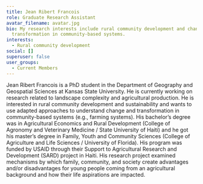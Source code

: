 ```yaml
---
title: Jean Ribert Francois
role: Graduate Research Assistant
avatar_filename: avatar.jpg
bio: My research interests include rural community development and change and
  transformation in community-based systems.
interests:
  - Rural community development
social: []
superuser: false
user_groups:
  - Current Members
---
```

Jean Ribert Francois is a PhD student in the Department of Geography and Geospatial Sciences at Kansas State University. He is currently working on research related to landscape complexity and agricultural production. He is interested in rural community development and sustainability and wants to use adapted approaches to understand change and transformation in community-based systems (e.g., farming systems). His bachelor’s degree was in Agricultural Economics and Rural Development (College of Agronomy and Veterinary Medicine / State University of Haiti) and he got his master’s degree in Family, Youth and Community Sciences (College of Agriculture and Life Sciences / University of Florida). His program was funded by USAID through their Support to Agricultural Research and Development (SARD) project in Haiti. His research project examined mechanisms by which family, community, and society create advantages and/or disadvantages for young people coming from an agricultural background and how their life aspirations are impacted.